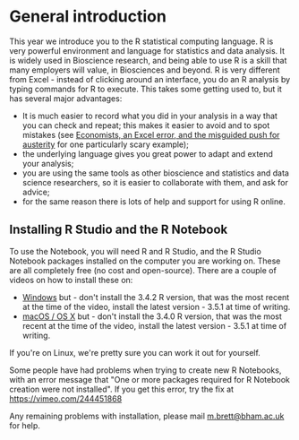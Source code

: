 # General introduction

This year we introduce you to the R statistical computing language.
R is very powerful environment and language for statistics and data
analysis.  It is widely used in Bioscience research, and being able to
use R is a skill that many employers will value, in Biosciences and
beyond.  R is very different from Excel - instead of clicking around an
interface, you do an R analysis by typing commands for R to execute.
This takes some getting used to, but it has several major advantages:

*  It is much easier to record what you did in your analysis in a way that you
   can check and repeat;  this makes it easier to avoid and to spot mistakes
   (see [Economists, an Excel error, and the misguided push for austerity](https://theconversation.com/economists-an-excel-error-and-the-misguided-push-for-austerity-13584)
   for one particularly scary example);
*  the underlying language gives you great power to adapt and extend
   your analysis;
*  you are using the same tools as other bioscience and statistics and
   data science researchers, so it is easier to collaborate with them,
   and ask for advice;
*  for the same reason there is lots of help and support for using R
   online.

## Installing R Studio and the R Notebook

To use the Notebook, you will need R and R Studio, and the R Studio Notebook
packages installed on the computer you are working on.  These are all
completely free (no cost and open-source).   There are a couple of videos on
how to install these on:

* [Windows](vimeo.com/239492022) but \- don't install the 3.4.2 R version, that
  was the most recent at the time of the video, install the latest version \-
  3.5.1 at time of writing.
* [macOS / OS X](vimeo.com/239497938) but \- don't install the 3.4.0 R version,
  that was the most recent at the time of the video, install the latest version
  \- 3.5.1 at time of writing.

If you're on Linux, we're pretty sure you can work it out for yourself.

Some people have had problems when trying to create new R Notebooks, with an
error message that "One or more packages required for R Notebook creation were
not installed".  If you get this error, try the fix at
<https://vimeo.com/244451868>

Any remaining problems with installation, please mail <m.brett@bham.ac.uk> for
help.
